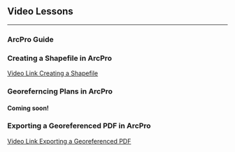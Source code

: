 ## Video Lessons

---

### ArcPro Guide


### Creating a Shapefile in ArcPro 
[Video Link Creating a Shapefile](/pdf/ShapeFile.mp4)


### Georeferncing Plans in ArcPro 

#### Coming soon! 

### Exporting a Georeferenced PDF in ArcPro 

[Video Link Exporting a Georeferenced PDF](/pdf/Export.mp4)




<!-- Remove above link if you don't want to attibute -->
